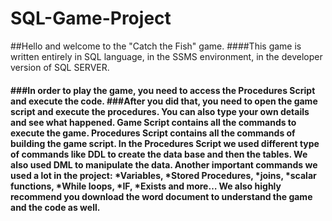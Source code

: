 # SQL-Game-Project

##Hello and welcome to the "Catch the Fish" game.
####This game is written entirely in SQL language, in the SSMS environment, in the developer version of SQL SERVER.<h4>
###In order to play the game, you need to access the Procedures Script and execute the code.
###After you did that, you need to open the game script and execute the procedures. You can also type your own details and see what happened.
Game Script contains all the commands to execute the game.
Procedures Script contains all the commands of building the game script.
In the Procedures Script we used different type of commands like DDL to create the data base and then the tables. We also used DML to manipulate the data.
Another important commands we used a lot in the project:
*Variables, *Stored Procedures, *joins, *scalar functions, *While loops, *IF, *Exists and more…
We also highly recommend you download the word document to understand the game and the code as well.
